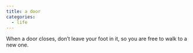 ```yaml
---
title: a door
categories:
  - life
---
```



When a door closes,
don’t leave your foot in it,
so you are free to walk
to a new one.
